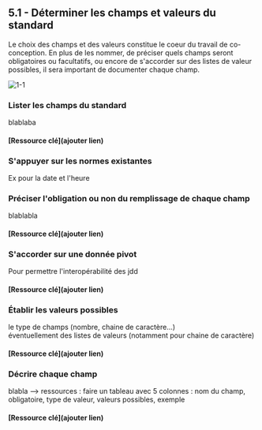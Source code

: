 ## 5.1 - Déterminer les champs et valeurs du standard  

Le choix des champs et des valeurs constitue le coeur du travail de co-conception. En plus de les nommer, de préciser quels champs seront obligatoires ou facultatifs, ou encore de s'accorder sur des listes de valeur possibles, il sera important de documenter chaque champ. 

![1-1](/images/algo/1-1.png)

### Lister les champs du standard  

blablaba 

#### [Ressource clé](ajouter lien)

### S'appuyer sur les normes existantes   

Ex pour la date et l'heure  

### Préciser l'obligation ou non du remplissage de chaque champ    

blablabla 

#### [Ressource clé](ajouter lien)


### S'accorder sur une donnée pivot 

Pour permettre l'interopérabilité des jdd 

#### [Ressource clé](ajouter lien)

### Établir les valeurs possibles     

le type de champs (nombre, chaine de caractère...)  
éventuellement des listes de valeurs (notamment pour chaine de caractère) 

#### [Ressource clé](ajouter lien)

### Décrire chaque champ 

blabla 
--> ressources : faire un tableau avec 5 colonnes : nom du champ, obligatoire, type de valeur, valeurs possibles, exemple 

#### [Ressource clé](ajouter lien)
